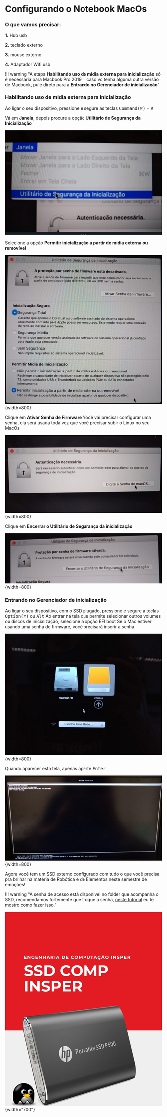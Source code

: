 # Configurando o Notebook MacOs

### O que vamos precisar:

 **1.** Hub usb

 **2.** teclado externo

 **3.** mouse externo

 **4.** Adaptador Wifi usb

!!! warning "A etapa **Habilitando uso de midia externa para inicialização** só é necessaria para Macbook Pro 2019 + caso vc tenha alguma outra versão de Macbook, pule direto para a **Entrando no Gerenciador de inicialização**"


### Habilitando uso de midia externa para inicialização

Ao ligar o seu dispositivo, pressione e segure as teclas <kbd>Command(⌘)</kbd> + <kbd>R</kbd>

Vá em **Janela**, depois procure a opção **Utilitário de Segurança da Inicialização**

![img1](imgs/img-1.png)

Selecione a opção **Permitir inicialização a partir de mídia externa ou removível**

![img2](imgs/img-2.png){width=800}


Clique em **Ativar Senha de Firmware** Você vai precisar configurar uma senha, ela será usada toda vez que você precisar subir o Linux no seu MacOs

![img3](imgs/img-3.png){width=800}

Clique em **Encerrar o Utilitário de Segurança da inicialização** 

![img4](imgs/img-4.png){width=800}

### Entrando no Gerenciador de inicialização

Ao ligar o seu dispositivo, com o SSD plugado, pressione e segure a teclas  <kbd>Option(⌥)</kbd> ou <kbd>Alt</kbd>
Ao entrar na tela que permite selecionar outros volumes ou discos de inicialização, selecione a opção EFI boot 
Se o Mac estiver usando uma senha de firmware, você precisará inserir a senha.


![img5](imgs/img-5.png){width=800}


Quando aparecer esta tela, apenas aperte <kbd>Enter</kbd>


![img6](imgs/img-6.png){width=800}


Agora você tem um SSD externo configurado com tudo o que você precisa pra brilhar na matéria de Robótica e de Elementos neste semestre de emoções!
 
 
!!! warning "A senha de acesso está disponivel no folder que acompanha o SSD, recomendamos fortemente que troque a senha, [neste tutorial](../primeiros-passos/index.md) eu te mostro como fazer isso."
 
![img12](imgs/img12.png){width="700"}

